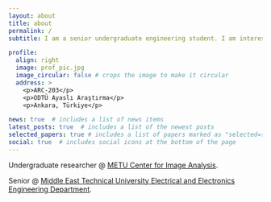 ```yaml
---
layout: about
title: about
permalink: /
subtitle: I am a senior undergraduate engineering student. I am interested in research studies in neuromorphic vision, event-based vision, neuroscience and embodied artificial learning.

profile:
  align: right
  image: prof_pic.jpg
  image_circular: false # crops the image to make it circular
  address: >
    <p>ARC-203</p>
    <p>ODTÜ Ayaslı Araştırma</p>
    <p>Ankara, Türkiye</p>

news: true  # includes a list of news items
latest_posts: true  # includes a list of the newest posts
selected_papers: true # includes a list of papers marked as "selected={true}"
social: true  # includes social icons at the bottom of the page
---
```

 <p>Undergraduate researcher @ <a href='https://ogam.metu.edu.tr'>METU Center for Image Analysis</a>. </p> <p>Senior @ <a href='https://eee.metu.edu.tr'>Middle East Technical University Electrical and Electronics Engineering Department</a>. </p>
